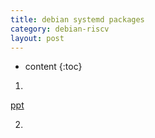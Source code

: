 ```yaml
---
title: debian systemd packages
category: debian-riscv
layout: post
---
```

* content
{:toc}

1.
[ppt](https://people.debian.org/~stapelberg/debconf13-making-your-package-work-with-systemd.pdf)

2. 


